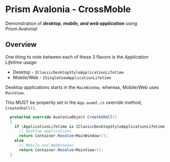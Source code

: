 # Prism Avalonia - CrossMoble

Demonstration of _**desktop, mobile, and web application**_ using Prism.Avalonia!

## Overview

One thing to note between each of these 3 flavors is the _Application Lifetime_ usage:

* Desktop - `IClassicDesktopStyleApplicationLifetime`
* Mobile/Web - `ISingleViewApplicationLifetime`

Desktop applications starts in the `MainWindow`, whereas, Mobile/Web uses `MainView`.

This MUST be propertly set in the `App.axaml.cs` override method, `CreateShell()`.

```cs
  protected override AvaloniaObject CreateShell()
  {
    if (ApplicationLifetime is IClassicDesktopStyleApplicationLifetime desktop)
      // Desktop applications
      return Container.Resolve<MainWindow>();
    else
      // Mobile and WebBrowser
      return Container.Resolve<MainView>();
  }
```
